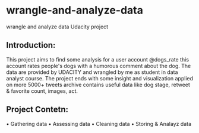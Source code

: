 # wrangle-and-analyze-data
wrangle and analyze data Udacity project

## Introduction:
This project aims to find some analysis for a user account @dogs_rate this account rates people's dogs with a humorous comment about the dog. The data are provided by UDACITY and wrangled by me as student in data analyst course.
The project ends with some insight and visualization applied on more 5000+ tweets archive contains useful data like dog stage, retweet & favorite count, images, act.

## Project Contetn:

•	Gathering data
•	Assessing data
•	Cleaning data
•	Storing & Analayz data 
